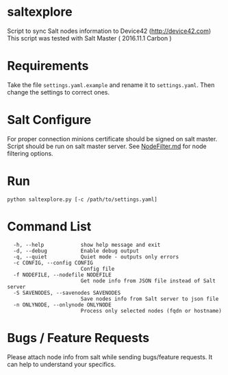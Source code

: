 # saltexplore
Script to sync Salt nodes information to Device42 (http://device42.com)
This script was tested with Salt Master ( 2016.11.1 Carbon )

# Requirements
Take the file `settings.yaml.example` and rename it to `settings.yaml`. Then change the settings to correct ones.

# Salt Configure
For proper connection minions certificate should be signed on salt master.
Script should be run on salt master server.
See [NodeFilter.md](./NodeFilter.md) for node filtering options.

# Run
```
python saltexplore.py [-c /path/to/settings.yaml]
```

# Command List
```
  -h, --help            show help message and exit
  -d, --debug           Enable debug output
  -q, --quiet           Quiet mode - outputs only errors
  -c CONFIG, --config CONFIG
                        Config file
  -f NODEFILE, --nodefile NODEFILE
                        Get node info from JSON file instead of Salt server
  -S SAVENODES, --savenodes SAVENODES
                        Save nodes info from Salt server to json file
  -n ONLYNODE, --onlynode ONLYNODE
                        Process only selected nodes (fqdn or hostname)
```

# Bugs / Feature Requests

Please attach node info from salt while sending bugs/feature requests. It can help to understand your specifics.
